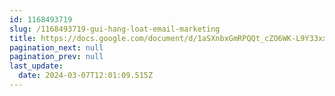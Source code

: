 ```yaml
---
id: 1168493719
slug: /1168493719-gui-hang-loat-email-marketing
title: https://docs.google.com/document/d/1aSXnbxGmRPQQt_cZO6WK-L9Y33xxZ5Rhbkfv3twTshc
pagination_next: null
pagination_prev: null
last_update:
  date: 2024-03-07T12:01:09.515Z
---
```


